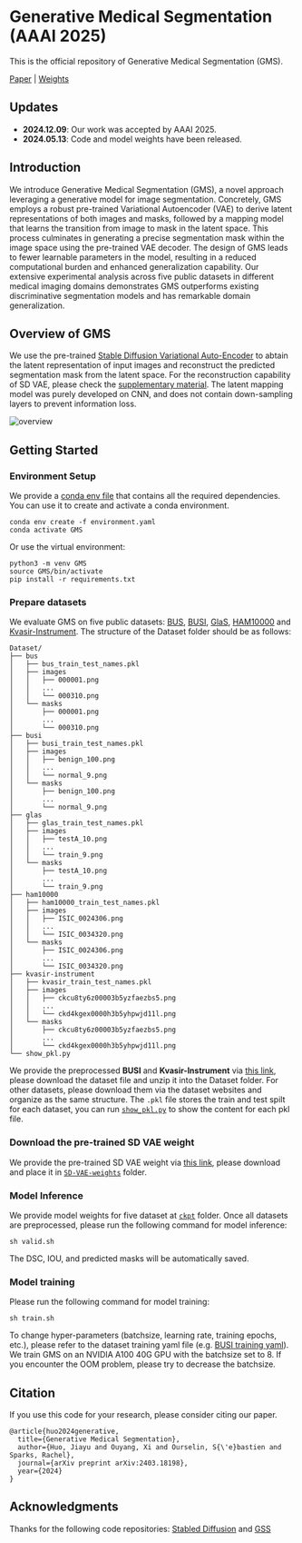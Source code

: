 # Generative Medical Segmentation (AAAI 2025)

This is the official repository of Generative Medical Segmentation (GMS).

[Paper](https://arxiv.org/pdf/2403.18198.pdf) | [Weights](ckpt)

## Updates
- **2024.12.09**: Our work was accepted by AAAI 2025.
- **2024.05.13**: Code and model weights have been released.

## Introduction
We introduce Generative Medical Segmentation (GMS), a novel approach leveraging a generative model for image segmentation. Concretely, GMS employs a robust pre-trained Variational Autoencoder (VAE) to derive latent representations of both images and masks, followed by a mapping model that learns the transition from image to mask in the latent space. This process culminates in generating a precise segmentation mask within the image space using the pre-trained VAE decoder. The design of GMS leads to fewer learnable parameters in the model, resulting in a reduced computational burden and enhanced generalization capability. Our extensive experimental analysis across five public datasets in different medical imaging domains demonstrates GMS outperforms existing discriminative segmentation models and has remarkable domain generalization.

## Overview of GMS
We use the pre-trained [Stable Diffusion Variational Auto-Encoder](https://github.com/Stability-AI/stablediffusion) to abtain the latent representation of input images and reconstruct the predicted segmentation mask from the latent space. For the reconstruction capability of SD VAE, please check the [supplementary material](https://arxiv.org/pdf/2403.18198.pdf). The latent mapping model was purely developed on CNN, and does not contain down-sampling layers to prevent information loss.

![overview](assets/overview.png)

## Getting Started
### Environment Setup
We provide a [conda env file](environment.yaml) that contains all the required dependencies. You can use it to create and activate a conda environment.
```
conda env create -f environment.yaml
conda activate GMS
```
Or use the virtual environment:
```
python3 -m venv GMS
source GMS/bin/activate
pip install -r requirements.txt
```

### Prepare datasets
We evaluate GMS on five public datasets: [BUS](http://www2.docm.mmu.ac.uk/STAFF/M.Yap/dataset.php), [BUSI](https://scholar.cu.edu.eg/?q=afahmy/pages/dataset), [GlaS](https://warwick.ac.uk/fac/cross_fac/tia/data/glascontest/), [HAM10000](https://dataverse.harvard.edu/dataset.xhtml?persistentId=doi:10.7910/DVN/DBW86T) and [Kvasir-Instrument](https://datasets.simula.no/kvasir-instrument/). The structure of the Dataset folder should be as follows:
```
Dataset/
├── bus
│   ├── bus_train_test_names.pkl
│   ├── images
│   │   ├── 000001.png
│   │   ...
│   │   └── 000310.png
│   └── masks
│       ├── 000001.png
│       ...
│       └── 000310.png
├── busi
│   ├── busi_train_test_names.pkl
│   ├── images
│   │   ├── benign_100.png
│   │   ...
│   │   └── normal_9.png
│   └── masks
│       ├── benign_100.png
│       ...
│       └── normal_9.png
├── glas
│   ├── glas_train_test_names.pkl
│   ├── images
│   │   ├── testA_10.png
│   │   ...
│   │   └── train_9.png
│   └── masks
│       ├── testA_10.png
│       ...
│       └── train_9.png
├── ham10000
│   ├── ham10000_train_test_names.pkl
│   ├── images
│   │   ├── ISIC_0024306.png
│   │   ...
│   │   └── ISIC_0034320.png
│   └── masks
│       ├── ISIC_0024306.png
│       ...
│       └── ISIC_0034320.png
├── kvasir-instrument
│   ├── kvasir_train_test_names.pkl
│   ├── images
│   │   ├── ckcu8ty6z00003b5yzfaezbs5.png
│   │   ...
│   │   └── ckd4kgex0000h3b5yhpwjd11l.png
│   └── masks
│       ├── ckcu8ty6z00003b5yzfaezbs5.png
│       ...
│       └── ckd4kgex0000h3b5yhpwjd11l.png
└── show_pkl.py
```
We provide the preprocessed **BUSI** and **Kvasir-Instrument** via [this link](https://emckclac-my.sharepoint.com/:f:/g/personal/k21066681_kcl_ac_uk/EmKNDZjEtg9EuBygBDyz4wIBKODtGJhzG2xdIy_NLf4VEA?e=whggsd), please download the dataset file and unzip it into the Dataset folder. For other datasets, please download them via the dataset websites and organize as the same structure. The `.pkl` file stores the train and test spilt for each dataset, you can run [`show_pkl.py`](Dataset/show_pkl.py) to show the content for each pkl file.

### Download the pre-trained SD VAE weight
We provide the pre-trained SD VAE weight via [this link](https://emckclac-my.sharepoint.com/:u:/g/personal/k21066681_kcl_ac_uk/Ec2i-a5vPllGi6_Gkw1KMdkBdv7D7spgVNMPqVE9QI6yOg?e=k1t11h), please download and place it in [`SD-VAE-weights`](SD-VAE-weights) folder.

### Model Inference
We provide model weights for five dataset at [`ckpt`](ckpt) folder. Once all datasets are preprocessed, please run the following command for model inference:
```
sh valid.sh
```

The DSC, IOU, and predicted masks will be automatically saved.

### Model training
Please run the following command for model training:
```
sh train.sh
```

To change hyper-parameters (batchsize, learning rate, training epochs, etc.), please refer to the dataset training yaml file (e.g. [BUSI training yaml](configs/busi_train.yaml)). We train GMS on an NVIDIA A100 40G GPU with the batchsize set to 8. If you encounter the OOM problem, please try to decrease the batchsize. 

## Citation
If you use this code for your research, please consider citing our paper.
```
@article{huo2024generative,
  title={Generative Medical Segmentation},
  author={Huo, Jiayu and Ouyang, Xi and Ourselin, S{\'e}bastien and Sparks, Rachel},
  journal={arXiv preprint arXiv:2403.18198},
  year={2024}
}
```

## Acknowledgments
Thanks for the following code repositories: [Stabled Diffusion](https://github.com/Stability-AI/stablediffusion) and [GSS](https://github.com/fudan-zvg/GSS)

